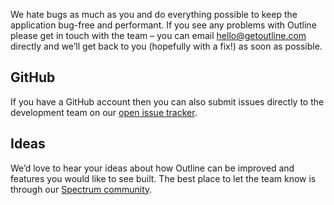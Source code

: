 We hate bugs as much as you and do everything possible to keep the application bug-free and performant. If you see any problems with Outline please get in touch with the team – you can email [hello@getoutline.com](mailto:hello@getoutline.com) directly and we’ll get back to you (hopefully with a fix!) as soon as possible.

## GitHub

If you have a GitHub account then you can also submit issues directly to the development team on our [open issue tracker](https://github.com/outline/outline/issues).

## Ideas

We’d love to hear your ideas about how Outline can be improved and features you would like to see built. The best place to let the team know is through our [Spectrum community](https://spectrum.chat/outline).
